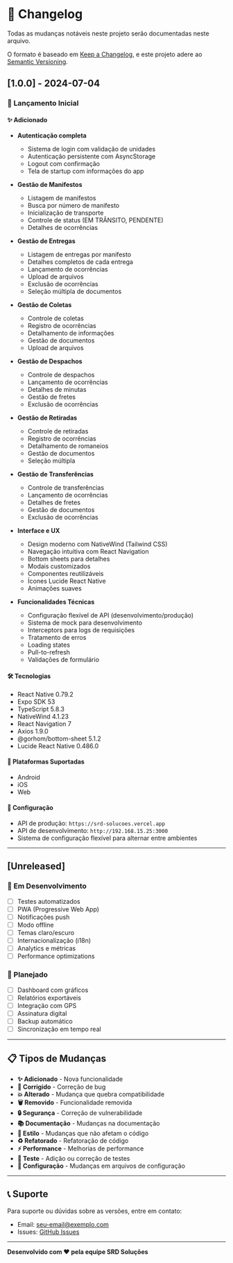 # 📝 Changelog

Todas as mudanças notáveis neste projeto serão documentadas neste arquivo.

O formato é baseado em [Keep a Changelog](https://keepachangelog.com/pt-BR/1.0.0/),
e este projeto adere ao [Semantic Versioning](https://semver.org/lang/pt-BR/).

## [1.0.0] - 2024-07-04

### 🎉 Lançamento Inicial

#### ✨ Adicionado

- **Autenticação completa**

  - Sistema de login com validação de unidades
  - Autenticação persistente com AsyncStorage
  - Logout com confirmação
  - Tela de startup com informações do app

- **Gestão de Manifestos**

  - Listagem de manifestos
  - Busca por número de manifesto
  - Inicialização de transporte
  - Controle de status (EM TRÂNSITO, PENDENTE)
  - Detalhes de ocorrências

- **Gestão de Entregas**

  - Listagem de entregas por manifesto
  - Detalhes completos de cada entrega
  - Lançamento de ocorrências
  - Upload de arquivos
  - Exclusão de ocorrências
  - Seleção múltipla de documentos

- **Gestão de Coletas**

  - Controle de coletas
  - Registro de ocorrências
  - Detalhamento de informações
  - Gestão de documentos
  - Upload de arquivos

- **Gestão de Despachos**

  - Controle de despachos
  - Lançamento de ocorrências
  - Detalhes de minutas
  - Gestão de fretes
  - Exclusão de ocorrências

- **Gestão de Retiradas**

  - Controle de retiradas
  - Registro de ocorrências
  - Detalhamento de romaneios
  - Gestão de documentos
  - Seleção múltipla

- **Gestão de Transferências**

  - Controle de transferências
  - Lançamento de ocorrências
  - Detalhes de fretes
  - Gestão de documentos
  - Exclusão de ocorrências

- **Interface e UX**

  - Design moderno com NativeWind (Tailwind CSS)
  - Navegação intuitiva com React Navigation
  - Bottom sheets para detalhes
  - Modais customizados
  - Componentes reutilizáveis
  - Ícones Lucide React Native
  - Animações suaves

- **Funcionalidades Técnicas**
  - Configuração flexível de API (desenvolvimento/produção)
  - Sistema de mock para desenvolvimento
  - Interceptors para logs de requisições
  - Tratamento de erros
  - Loading states
  - Pull-to-refresh
  - Validações de formulário

#### 🛠 Tecnologias

- React Native 0.79.2
- Expo SDK 53
- TypeScript 5.8.3
- NativeWind 4.1.23
- React Navigation 7
- Axios 1.9.0
- @gorhom/bottom-sheet 5.1.2
- Lucide React Native 0.486.0

#### 📱 Plataformas Suportadas

- Android
- iOS
- Web

#### 🔧 Configuração

- API de produção: `https://srd-solucoes.vercel.app`
- API de desenvolvimento: `http://192.168.15.25:3000`
- Sistema de configuração flexível para alternar entre ambientes

---

## [Unreleased]

### 🚧 Em Desenvolvimento

- [ ] Testes automatizados
- [ ] PWA (Progressive Web App)
- [ ] Notificações push
- [ ] Modo offline
- [ ] Temas claro/escuro
- [ ] Internacionalização (i18n)
- [ ] Analytics e métricas
- [ ] Performance optimizations

### 🔮 Planejado

- [ ] Dashboard com gráficos
- [ ] Relatórios exportáveis
- [ ] Integração com GPS
- [ ] Assinatura digital
- [ ] Backup automático
- [ ] Sincronização em tempo real

---

## 📋 Tipos de Mudanças

- **✨ Adicionado** - Nova funcionalidade
- **🐛 Corrigido** - Correção de bug
- **💥 Alterado** - Mudança que quebra compatibilidade
- **🗑 Removido** - Funcionalidade removida
- **🔒 Segurança** - Correção de vulnerabilidade
- **📚 Documentação** - Mudanças na documentação
- **🎨 Estilo** - Mudanças que não afetam o código
- **♻️ Refatorado** - Refatoração de código
- **⚡ Performance** - Melhorias de performance
- **🧪 Teste** - Adição ou correção de testes
- **🔧 Configuração** - Mudanças em arquivos de configuração

---

## 📞 Suporte

Para suporte ou dúvidas sobre as versões, entre em contato:

- Email: [seu-email@exemplo.com](targetlogsolutions@outlook.com)
- Issues: [GitHub Issues](https://github.com/Jvlima22/srd_solucoes/issues)

---

**Desenvolvido com ❤️ pela equipe SRD Soluções**
